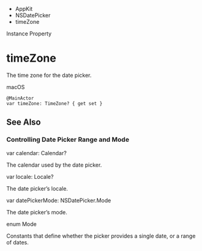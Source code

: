 

- AppKit
- NSDatePicker
-  timeZone 

Instance Property

# timeZone

The time zone for the date picker.

macOS

``` source
@MainActor
var timeZone: TimeZone? { get set }
```

## See Also

### Controlling Date Picker Range and Mode

var calendar: Calendar?

The calendar used by the date picker.

var locale: Locale?

The date picker’s locale.

var datePickerMode: NSDatePicker.Mode

The date picker’s mode.

enum Mode

Constants that define whether the picker provides a single date, or a range of dates.

